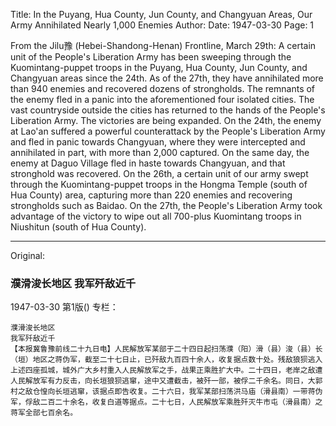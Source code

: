 Title: In the Puyang, Hua County, Jun County, and Changyuan Areas, Our Army Annihilated Nearly 1,000 Enemies
Author:
Date: 1947-03-30
Page: 1

From the Jilu豫 (Hebei-Shandong-Henan) Frontline, March 29th: A certain unit of the People's Liberation Army has been sweeping through the Kuomintang-puppet troops in the Puyang, Hua County, Jun County, and Changyuan areas since the 24th. As of the 27th, they have annihilated more than 940 enemies and recovered dozens of strongholds. The remnants of the enemy fled in a panic into the aforementioned four isolated cities. The vast countryside outside the cities has returned to the hands of the People's Liberation Army. The victories are being expanded. On the 24th, the enemy at Lao'an suffered a powerful counterattack by the People's Liberation Army and fled in panic towards Changyuan, where they were intercepted and annihilated in part, with more than 2,000 captured. On the same day, the enemy at Daguo Village fled in haste towards Changyuan, and that stronghold was recovered. On the 26th, a certain unit of our army swept through the Kuomintang-puppet troops in the Hongma Temple (south of Hua County) area, capturing more than 220 enemies and recovering strongholds such as Baidao. On the 27th, the People's Liberation Army took advantage of the victory to wipe out all 700-plus Kuomintang troops in Niushitun (south of Hua County).



<hr /> 

Original: 


### 濮滑浚长地区  我军歼敌近千

1947-03-30
第1版()
专栏：

    濮滑浚长地区
    我军歼敌近千
    【本报冀鲁豫前线二十九日电】人民解放军某部于二十四日起扫荡濮（阳）滑（县）浚（县）长（垣）地区之蒋伪军，截至二十七日止，已歼敌九百四十余人，收复据点数十处。残敌狼狈逃入上述四座孤城，城外广大乡村重入人民解放军之手，战果正乘胜扩大中。二十四日，老岸之敌遭人民解放军有力反击，向长垣狼狈逃窜，途中又遭截击，被歼一部，被俘二千余名。同日，大郭村之敌仓惶向长垣逃窜，该据点即告收复。二十六日，我军某部扫荡洪马庙（滑县南）一带蒋伪军，俘敌二百二十余名，收复白道等据点。二十七日，人民解放军乘胜歼灭牛市屯（滑县南）之蒋军全部七百余名。
